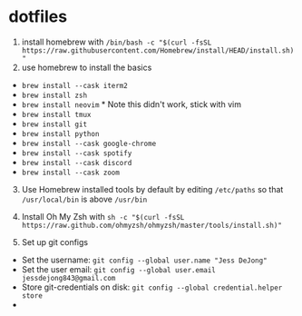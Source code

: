 # dotfiles

1) install homebrew with ```/bin/bash -c "$(curl -fsSL https://raw.githubusercontent.com/Homebrew/install/HEAD/install.sh)"```
2) use homebrew to install the basics
* ```brew install --cask iterm2```
* ```brew install zsh```
* ```brew install neovim``` * Note this didn't work, stick with vim
* ```brew install tmux```
* ```brew install git```
* ```brew install python```
* ```brew install --cask google-chrome```
* ```brew install --cask spotify```
* ```brew install --cask discord```
* ```brew install --cask zoom```

3) Use Homebrew installed tools by default by editing ```/etc/paths``` so that ```/usr/local/bin``` is above ```/usr/bin```

3) Install Oh My Zsh with ```sh -c "$(curl -fsSL https://raw.github.com/ohmyzsh/ohmyzsh/master/tools/install.sh)"```
4) Set up git configs
* Set the username: ```git config --global user.name "Jess DeJong"```
* Set the user email: ```git config --global user.email jessdejong843@gmail.com```
* Store git-credentials on disk: ```git config --global credential.helper store```
* 
